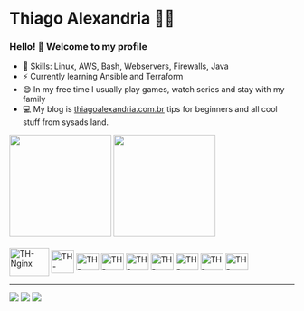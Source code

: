 # Thiago Alexandria :man_technologist:

### Hello! 👋 Welcome to my profile

 - 📌 Skills: Linux, AWS, Bash, Webservers, Firewalls, Java 
 - ⚡ Currently learning Ansible and Terraform
 - 😄 In my free time I usually play games, watch series and stay with my family
 - 💻 My blog is [thiagoalexandria.com.br](thiagoalexandria.com.br) tips for beginners and all cool stuff from sysads land.
 
<div>
<img height="180em" src="https://github-readme-stats.vercel.app/api?username=thiagoalexandria&show_icons=true&theme=dark"/>
<img height="180em" src="https://github-readme-stats.vercel.app/api/top-langs/?username=thiagoalexandria&layout=compact&langs_count=16&theme=dark" />
<div>
 
 <div style="display: inline_block"><br>
  <img align="center" alt="TH-Nginx" height="50" width="70" src="https://thiagoalexandria.com.br/assets/img/nginx-logo.png">
  <img align="center" alt="TH-Apache" height="40" width="40" src="https://thiagoalexandria.com.br/assets/img/apache-logo.png">
  <img align="center" alt="TH-Bash" height="30" width="40" src="https://thiagoalexandria.com.br/assets/img/bash-logo.png">
  <img align="center" alt="TH-Python" height="30" width="40" src="https://thiagoalexandria.com.br/assets/img/python-logo.png">
  <img align="center" alt="TH-Mysql" height="30" width="40" src="https://thiagoalexandria.com.br/assets/img/mysql-logo.png">
  <img align="center" alt="TH-Ansible" height="30" width="40" src="https://thiagoalexandria.com.br/assets/img/ansible-logo.png">
  <img align="center" alt="TH-Terraform" height="30" width="40" src="https://thiagoalexandria.com.br/assets/img/terraform-logo.png">
  <img align="center" alt="TH-Jenkins" height="30" width="40" src="https://thiagoalexandria.com.br/assets/img/jenkins-logo.png">
  <img align="center" alt="TH-Docker" height="30" width="40" src="https://thiagoalexandria.com.br/assets/img/docker-logo.png">
</div>
 
 ---
 
<div> 
  <a href="https://instagram.com/thiagoalexandria" target="_blank"><img src="https://img.shields.io/badge/-Instagram-%23E4405F?style=for-the-badge&logo=instagram&logoColor=white" target="_blank"></a>
  <a href = "mailto: alexandriathiago@gmail.com"><img src="https://img.shields.io/badge/-Gmail-%23333?style=for-the-badge&logo=gmail&logoColor=white" target="_blank"></a>
  <a href="https://www.linkedin.com/in/thiago-alexandria" target="_blank"><img src="https://img.shields.io/badge/-LinkedIn-%230077B5?style=for-the-badge&logo=linkedin&logoColor=white" target="_blank"></a> 
</div>
 
